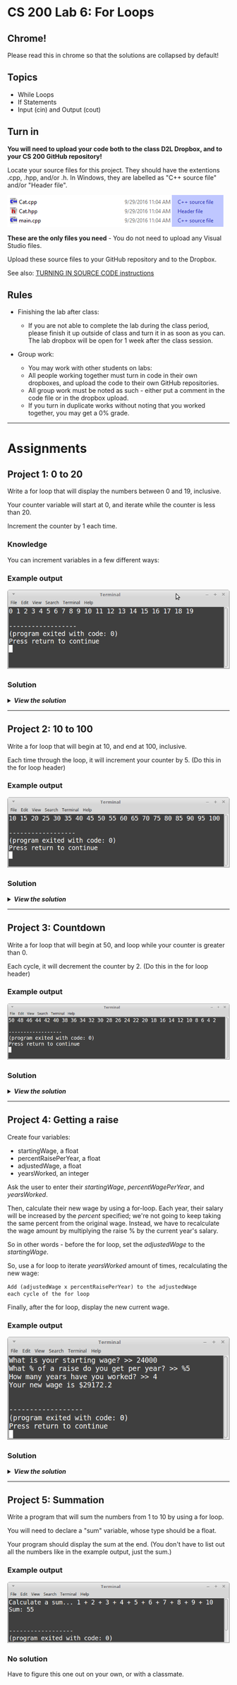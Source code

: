 # CS 200 Lab 6: For Loops

## Chrome!

Please read this in chrome so that the solutions are collapsed by default!

## Topics

* While Loops
* If Statements
* Input (cin) and Output (cout)

## Turn in

**You will need to upload your code both to the class D2L Dropbox, and to your CS 200 GitHub repository!**

Locate your source files for this project. They should have the extentions .cpp, .hpp, and/or .h. In Windows, they are labelled as "C++ source file" and/or "Header file". 

![Windows, you're annoying.](images/sourcefiles.png)

**These are the only files you need** - You do not need to upload any Visual Studio files.

Upload these source files to your GitHub repository and to the Dropbox.

See also: 
[TURNING IN SOURCE CODE instructions](https://github.com/Rachels-Courses/Course-Common-Files/blob/master/How-to/Turning%20in%20source%20code.md)



## Rules

* Finishing the lab after class:
   * If you are not able to complete the lab during the class period, please finish it up outside of class and turn it in as soon as you can. The lab dropbox will be open for 1 week after the class session.

* Group work:
   * You may work with other students on labs:
   * All people working together must turn in code in their own dropboxes, and upload the code to their own GitHub repositories.
   * All group work must be noted as such - either put a comment in the code file or in the dropbox upload.
   * If you turn in duplicate works without noting that you worked together, you may get a 0% grade.

---

# Assignments

## Project 1: 0 to 20

Write a for loop that will display the numbers between 0 and 19, inclusive.

Your counter variable will start at 0, and iterate while the counter is less than 20.

Increment the counter by 1 each time.

### Knowledge

You can increment variables in a few different ways:

### Example output

![screenshot](images/lab6_01.png)

### Solution

<details>
	<summary><strong><em>
		View the solution
	</em></strong></summary>

	#include <iostream>
	using namespace std;

	int main()
	{
		for ( int i = 0; i < 20; i++ )
		{
			cout << i << " ";
		}
		
		return 0;
	}

</details>

---

## Project 2: 10 to 100

Write a for loop that will begin at 10, and end at 100, inclusive.

Each time through the loop, it will increment your counter by 5. (Do this in the for loop header)

### Example output

![Screenshot](images/lab6_02.png)

### Solution

<details>
	<summary><strong><em>
		View the solution
	</em></strong></summary>

	#include <iostream>
	using namespace std;

	int main()
	{
		for ( int i = 10; i <= 100; i += 5 )
		{
			cout << i << " ";
		}
		
		return 0;
	}

    
</details>

---

## Project 3: Countdown

Write a for loop that will begin at 50, and loop while
your counter is greater than 0.

Each cycle, it will decrement the counter by 2. (Do this in the for loop header)

### Example output

![Screenshot](images/lab6_03.png)

### Solution

<details>
	<summary><strong><em>
		View the solution
	</em></strong></summary>

	#include <iostream>
	using namespace std;

	int main()
	{
		for ( int i = 50; i > 0; i -= 2 )
		{
			cout << i << " ";
		}
		
		return 0;
	}

</details>

---

## Project 4: Getting a raise

Create four variables:

* startingWage, a float
* percentRaisePerYear, a float
* adjustedWage, a float
* yearsWorked, an integer

Ask the user to enter their *startingWage*, *percentWagePerYear*, and *yearsWorked*.

Then, calculate their new wage by using a for-loop. Each year,
their salary will be increased by the *percent* specified; we're not going
to keep taking the same percent from the original wage. Instead, we have to
recalculate the wage amount by multiplying the raise % by the current year's salary.

So in other words - before the for loop, set the *adjustedWage* to the *startingWage*.

So, use a for loop to iterate *yearsWorked* amount of times, recalculating
the new wage:

	Add (adjustedWage x percentRaisePerYear) to the adjustedWage
	each cycle of the for loop
	
Finally, after the for loop, display the new current wage.

### Example output

![Screenshot](images/lab6_04.png)

### Solution

<details>
	<summary><strong><em>
		View the solution
	</em></strong></summary>

	#include <iostream>
	using namespace std;

	int main()
	{
		float startingWage;
		float percentRaisePerYear;
		int yearsWorked;
		
		cout << "What is your starting wage? >> ";
		cin >> startingWage;
		
		cout << "What % of a raise do you get per year? >> %";
		cin >> percentRaisePerYear;
		
		percentRaisePerYear /= 100;
		
		cout << "How many years have you worked? >> ";
		cin >> yearsWorked;
		
		float adjustedWage = startingWage;
		
		for ( int i = 0; i < yearsWorked; i++ )
		{
			adjustedWage += adjustedWage * percentRaisePerYear;
		}
		
		cout << "Your new wage is $" << adjustedWage << endl;
		
		
		return 0;
	}


    
</details>

---

## Project 5: Summation

Write a program that will sum the numbers from 1 to 10 by using a for loop.

You will need to declare a "sum" variable, whose type should be a float.

Your program should display the sum at the end. (You don't have to list out
all the numbers like in the example output, just the sum.)

### Example output

![Screenshot](images/lab6_05.png)

### No solution

Have to figure this one out on your own, or with a classmate.





